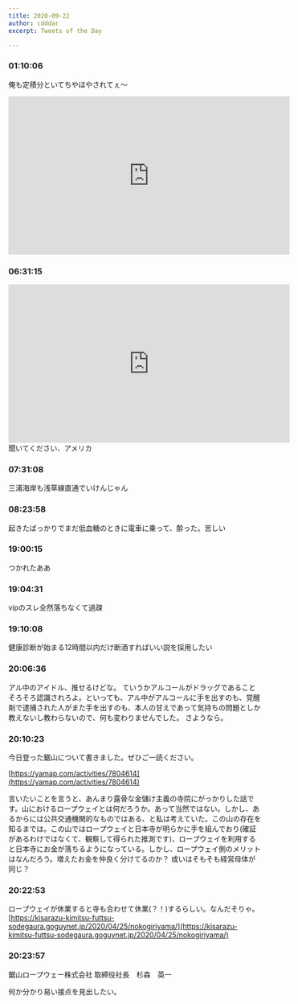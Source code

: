 ```yaml
---
title: 2020-09-22
author: cdddar
excerpt: Tweets of the Day

---
```


### 01:10:06

俺も定積分といてちやほやされてぇ〜

<iframe width="560" height="315" src="https://www.youtube.com/embed/3dFhvtsGoVA" frameborder="0" allow="accelerometer; autoplay; encrypted-media; gyroscope; picture-in-picture" allowfullscreen></iframe>

### 06:31:15

<iframe width="560" height="315" src="https://www.youtube.com/embed/v1bRrdxSTIY" frameborder="0" allow="accelerometer; autoplay; encrypted-media; gyroscope; picture-in-picture" allowfullscreen></iframe>
聞いてください、アメリカ

### 07:31:08

三浦海岸も浅草線直通でいけんじゃん

### 08:23:58

起きたばっかりでまだ低血糖のときに電車に乗って、酔った。苦しい

### 19:00:15

つかれたああ

### 19:04:31

vipのスレ全然落ちなくて過疎

### 19:10:08

健康診断が始まる12時間以内だけ断酒すればいい説を採用したい

### 20:06:36

アル中のアイドル、推せるけどな。
ていうかアルコールがドラッグであることそろそろ認識されろよ。といっても、アル中がアルコールに手を出すのも、覚醒剤で逮捕された人がまた手を出すのも、本人の甘えであって気持ちの問題としか教えないし教わらないので、何も変わりませんでした。
さようなら。

### 20:10:23

今日登った鋸山について書きました。ぜひご一読ください。

[https://yamap.com/activities/7804614](https://yamap.com/activities/7804614)

言いたいことを言うと、あんまり露骨な金儲け主義の寺院にがっかりした話です。山におけるロープウェイとは何だろうか。あって当然ではない。しかし、あるからには公共交通機関的なものではある、と私は考えていた。この山の存在を知るまでは。この山ではロープウェイと日本寺が明らかに手を組んでおり(確証があるわけではなくて、観察して得られた推測です)、ロープウェイを利用すると日本寺にお金が落ちるようになっている。しかし、ロープウェイ側のメリットはなんだろう。増えたお金を仲良く分けてるのか？ 或いはそもそも経営母体が同じ？

### 20:22:53

ロープウェイが休業すると寺も合わせて休業(？！)するらしい。なんだそりゃ。
[https://kisarazu-kimitsu-futtsu-sodegaura.goguynet.jp/2020/04/25/nokogiriyama/](https://kisarazu-kimitsu-futtsu-sodegaura.goguynet.jp/2020/04/25/nokogiriyama/)

### 20:23:57

鋸山ロープウェー株式会社
取締役社長　杉森　英一

何か分かり易い接点を見出したい。
